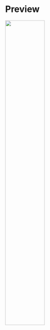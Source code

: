 # Preview
<img src="https://i.imgur.com/OIP1K57.png" width="50%" height="auto" align-items="center">
